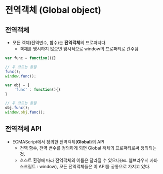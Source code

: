 # 전역객체 (Global object)
## 전역객체
- 모든 객체(전역변수, 함수)는 **전역객체**의 프로퍼티다.
  - 객체를 명시하지 않으면 암시적으로 window의 프로퍼티로 간주됨

```javascript
var func = function(){}

// 두 코드는 동일
func();
window.func();
```

```javascript
var obj = {
    'func' : function(){}
}

// 두 코드는 동일
obj.func();
window.obj.func();
```

## 전역객체 API
- ECMAScript에서 정의한 전역객체(**Global**)의 API 
  - 전역 함수, 전역 변수를 정의하게 되면 Global 객체의 프로퍼티로써 정의되는 것.
  - 호스트 환경에 따라 전역객체의 이름은 달라질 수 있으나(ex. 웹브라우저 자바스크립트 : window), 모든 전역객체들은 이 API를 공통으로 가지고 있다.